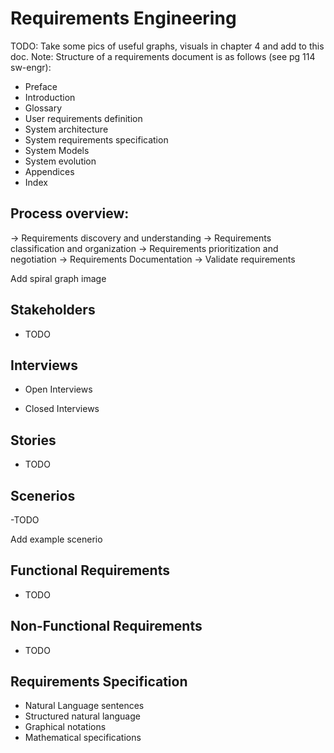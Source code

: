# Requirements Engineering
TODO: Take some pics of useful graphs, visuals in chapter 4 and add to this doc.
Note: Structure of a requirements document is as follows (see pg 114 sw-engr):
- Preface
- Introduction
- Glossary
- User requirements definition
- System architecture
- System requirements specification
- System Models
- System evolution
- Appendices
- Index

## Process overview:

-> Requirements discovery and understanding
-> Requirements classification and organization 
-> Requirements prioritization and negotiation 
-> Requirements Documentation
-> Validate requirements

Add spiral graph image
## Stakeholders
- TODO

## Interviews
- Open Interviews

- Closed Interviews

## Stories
- TODO

## Scenerios
-TODO

Add example scenerio
## Functional Requirements
- TODO

## Non-Functional Requirements
- TODO

## Requirements Specification
- Natural Language sentences
- Structured natural language
- Graphical notations
- Mathematical specifications